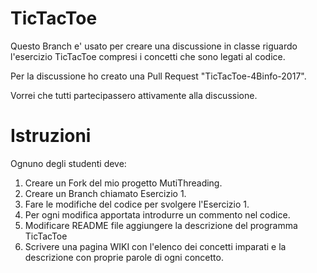 # TicTacToe
Questo Branch e' usato per creare una discussione in classe riguardo l'esercizio TicTacToe compresi i concetti che sono legati al codice.

Per la discussione ho creato una Pull Request "TicTacToe-4Binfo-2017".

Vorrei che tutti partecipassero attivamente alla discussione.

# Istruzioni
Ognuno degli studenti deve: 
1. Creare un Fork del mio progetto MutiThreading.
2. Creare un Branch chiamato Esercizio 1.
3. Fare le modifiche del codice per svolgere l'Esercizio 1.
4. Per ogni modifica apportata introdurre un commento nel codice.
5. Modificare README file aggiungere la descrizione del programma TicTacToe
6. Scrivere una pagina WIKI con l'elenco dei concetti imparati e la descrizione con proprie parole di ogni concetto.
